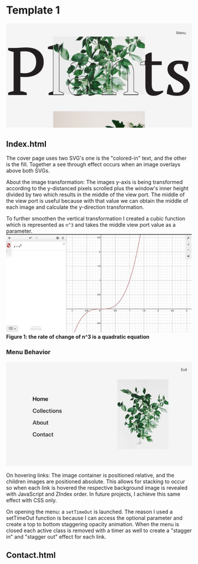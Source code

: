 # Template 1
![](mkdwn/cover.jpeg)

## Index.html
The cover page uses two SVG's one is the "colored-in" text, and the 
other is the fill. Together a see through effect occurs when an image overlays
above both SVGs.

About the image transformation:
The images y-axis is being transformed according to the y-distanced pixels scrolled
plus the window's inner height divided by two which results in the middle of the view port.
The middle of the view port is useful because with that value we can obtain the middle 
of each image and calculate the y-direction transformation.

To further smoothen the vertical transformation I created a cubic function
which is represented as `n^3` and takes the middle view port value as a parameter. 
![](mkdwn/n3.jpeg)
**Figure 1: the rate of change of n^3 is a quadratic equation**

### Menu Behavior
![](mkdwn/menu.jpeg)

On hovering links:
The image container is positioned relative, and the children images
are positioned absolute. This allows for stacking to occur so when
each link is hovered the respective background image is revealed with JavaScript and ZIndex order.
In future projects, I achieve this same effect with CSS only. 

On opening the menu: 
a `setTimeOut` is launched. The reason I used a setTimeOut function is because I can access 
the optional parameter and create a top to bottom staggering opacity animation. When the menu is closed
each active class is removed with a timer as well to create a "stagger in" and "stagger out" effect for each link.

## Contact.html
